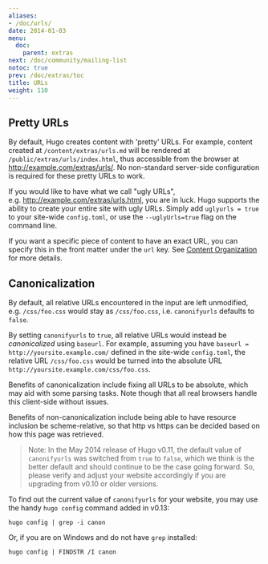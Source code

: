 ```yaml
---
aliases:
- /doc/urls/
date: 2014-01-03
menu:
  doc:
    parent: extras
next: /doc/community/mailing-list
notoc: true
prev: /doc/extras/toc
title: URLs
weight: 110
---
```


## Pretty URLs

By default, Hugo creates content with 'pretty' URLs. For example,
content created at `/content/extras/urls.md` will be rendered at
`/public/extras/urls/index.html`, thus accessible from the browser
at http://example.com/extras/urls/.  No non-standard server-side
configuration is required for these pretty URLs to work.

If you would like to have what we call "ugly URLs",
e.g.&nbsp;http://example.com/extras/urls.html, you are in luck.
Hugo supports the ability to create your entire site with ugly URLs.
Simply add `uglyurls = true` to your site-wide `config.toml`,
or use the `--uglyUrls=true` flag on the command line.

If you want a specific piece of content to have an exact URL, you can
specify this in the front matter under the `url` key. See [Content
Organization](/doc/content/organization/) for more details.

## Canonicalization

By default, all relative URLs encountered in the input are left unmodified,
e.g. `/css/foo.css` would stay as `/css/foo.css`,
i.e. `canonifyurls` defaults to `false`.

By setting `canonifyurls` to `true`, all relative URLs would instead
be *canonicalized* using `baseurl`.  For example, assuming you have
`baseurl = http://yoursite.example.com/` defined in the site-wide
`config.toml`, the relative URL `/css/foo.css` would be turned into
the absolute URL `http://yoursite.example.com/css/foo.css`.

Benefits of canonicalization include fixing all URLs to be absolute, which may
aid with some parsing tasks.  Note though that all real browsers handle this
client-side without issues.

Benefits of non-canonicalization include being able to have resource inclusion
be scheme-relative, so that http vs https can be decided based on how this
page was retrieved.

> Note: In the May 2014 release of Hugo v0.11, the default value of `canonifyurls` was switched from `true` to `false`, which we think is the better default and should continue to be the case going forward. So, please verify and adjust your website accordingly if you are upgrading from v0.10 or older versions.

To find out the current value of `canonifyurls` for your website, you may use the handy `hugo config` command added in v0.13:

    hugo config | grep -i canon

Or, if you are on Windows and do not have `grep` installed:

    hugo config | FINDSTR /I canon


